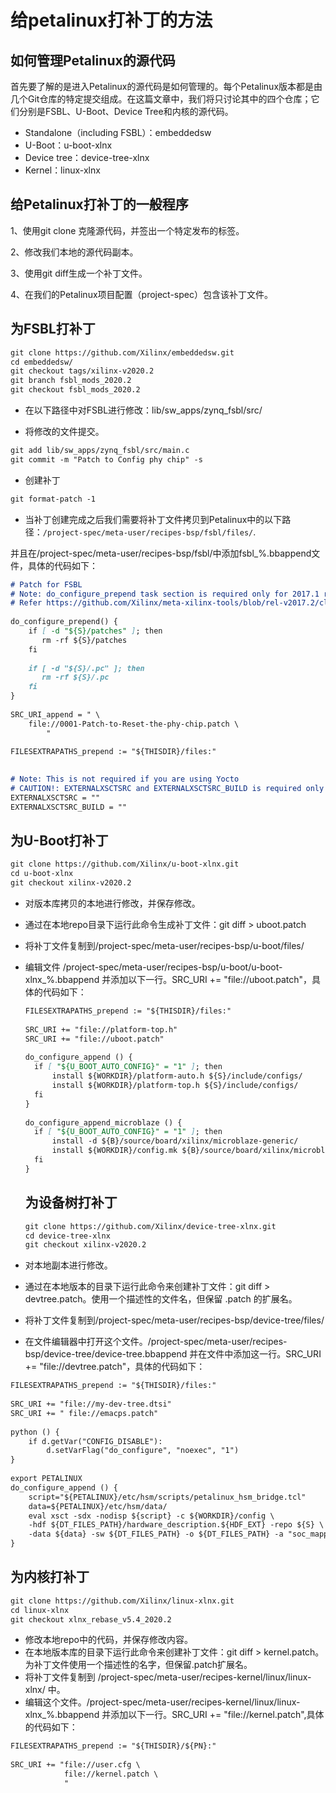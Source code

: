 # 给petalinux打补丁的方法

## 如何管理Petalinux的源代码

首先要了解的是进入Petalinux的源代码是如何管理的。每个Petalinux版本都是由几个Git仓库的特定提交组成。在这篇文章中，我们将只讨论其中的四个仓库；它们分别是FSBL、U-Boot、Device Tree和内核的源代码。

- Standalone（including FSBL）：embeddedsw
- U-Boot：u-boot-xlnx
- Device tree：device-tree-xlnx
- Kernel：linux-xlnx

## 给Petalinux打补丁的一般程序

1、使用git clone 克隆源代码，并签出一个特定发布的标签。

2、修改我们本地的源代码副本。

3、使用git diff生成一个补丁文件。

4、在我们的Petalinux项目配置（project-spec）包含该补丁文件。

## 为FSBL打补丁

```markdown
git clone https://github.com/Xilinx/embeddedsw.git
cd embeddedsw/
git checkout tags/xilinx-v2020.2
git branch fsbl_mods_2020.2
git checkout fsbl_mods_2020.2
```

- 在以下路径中对FSBL进行修改：lib/sw_apps/zynq_fsbl/src/

- 将修改的文件提交。

```markdown
git add lib/sw_apps/zynq_fsbl/src/main.c
git commit -m "Patch to Config phy chip" -s
```

- 创建补丁

```markdown
git format-patch -1
```

- 当补丁创建完成之后我们需要将补丁文件拷贝到Petalinux中的以下路径：`/project-spec/meta-user/recipes-bsp/fsbl/files/`.

并且在/project-spec/meta-user/recipes-bsp/fsbl/中添加fsbl_%.bbappend文件，具体的代码如下：

```markdown
# Patch for FSBL
# Note: do_configure_prepend task section is required only for 2017.1 release
# Refer https://github.com/Xilinx/meta-xilinx-tools/blob/rel-v2017.2/classes/xsctbase.bbclass#L29-L35
  
do_configure_prepend() {
    if [ -d "${S}/patches" ]; then
       rm -rf ${S}/patches
    fi
  
    if [ -d "${S}/.pc" ]; then
       rm -rf ${S}/.pc
    fi
}
  
SRC_URI_append = " \
	file://0001-Patch-to-Reset-the-phy-chip.patch \
        "
  
FILESEXTRAPATHS_prepend := "${THISDIR}/files:"
  

# Note: This is not required if you are using Yocto
# CAUTION!: EXTERNALXSCTSRC and EXTERNALXSCTSRC_BUILD is required only for 2018.2 and below petalinux releases
EXTERNALXSCTSRC = ""
EXTERNALXSCTSRC_BUILD = ""
```

## 为U-Boot打补丁

```markdown
git clone https://github.com/Xilinx/u-boot-xlnx.git
cd u-boot-xlnx
git checkout xilinx-v2020.2
```

- 对版本库拷贝的本地进行修改，并保存修改。

- 通过在本地repo目录下运行此命令生成补丁文件：git diff > uboot.patch

- 将补丁文件复制到/project-spec/meta-user/recipes-bsp/u-boot/files/

- 编辑文件 /project-spec/meta-user/recipes-bsp/u-boot/u-boot-xlnx_%.bbappend 并添加以下一行。SRC_URI += "file://uboot.patch"，具体的代码如下：

  ```markdown
  FILESEXTRAPATHS_prepend := "${THISDIR}/files:"
   
  SRC_URI += "file://platform-top.h"
  SRC_URI += "file://uboot.patch"
   
  do_configure_append () {
  	if [ "${U_BOOT_AUTO_CONFIG}" = "1" ]; then
  		install ${WORKDIR}/platform-auto.h ${S}/include/configs/
  		install ${WORKDIR}/platform-top.h ${S}/include/configs/
  	fi
  }
   
  do_configure_append_microblaze () {
  	if [ "${U_BOOT_AUTO_CONFIG}" = "1" ]; then
  		install -d ${B}/source/board/xilinx/microblaze-generic/
  		install ${WORKDIR}/config.mk ${B}/source/board/xilinx/microblaze-generic/
  	fi
  }
  ```

  ## 为设备树打补丁

  ```markdown
  git clone https://github.com/Xilinx/device-tree-xlnx.git
  cd device-tree-xlnx
  git checkout xilinx-v2020.2
  ```
  
- 对本地副本进行修改。

- 通过在本地版本的目录下运行此命令来创建补丁文件：git diff > devtree.patch。使用一个描述性的文件名，但保留 .patch 的扩展名。

- 将补丁文件复制到/project-spec/meta-user/recipes-bsp/device-tree/files/

- 在文件编辑器中打开这个文件。/project-spec/meta-user/recipes-bsp/device-tree/device-tree.bbappend 并在文件中添加这一行。SRC_URI += "file://devtree.patch"，具体的代码如下：

```markdown
FILESEXTRAPATHS_prepend := "${THISDIR}/files:"
 
SRC_URI += "file://my-dev-tree.dtsi"
SRC_URI += " file://emacps.patch"
 
python () {
    if d.getVar("CONFIG_DISABLE"):
        d.setVarFlag("do_configure", "noexec", "1")
}
 
export PETALINUX
do_configure_append () {
	script="${PETALINUX}/etc/hsm/scripts/petalinux_hsm_bridge.tcl"
	data=${PETALINUX}/etc/hsm/data/
	eval xsct -sdx -nodisp ${script} -c ${WORKDIR}/config \
	-hdf ${DT_FILES_PATH}/hardware_description.${HDF_EXT} -repo ${S} \
	-data ${data} -sw ${DT_FILES_PATH} -o ${DT_FILES_PATH} -a "soc_mapping"
}
```

## 为内核打补丁

```markdown
git clone https://github.com/Xilinx/linux-xlnx.git
cd linux-xlnx
git checkout xlnx_rebase_v5.4_2020.2
```

- 修改本地repo中的代码，并保存修改内容。
- 在本地版本库的目录下运行此命令来创建补丁文件：git diff > kernel.patch。为补丁文件使用一个描述性的名字，但保留.patch扩展名。
- 将补丁文件复制到 /project-spec/meta-user/recipes-kernel/linux/linux-xlnx/ 中。
- 编辑这个文件。/project-spec/meta-user/recipes-kernel/linux/linux-xlnx_%.bbappend 并添加以下一行。SRC_URI += "file://kernel.patch",具体的代码如下：

```markdown
FILESEXTRAPATHS_prepend := "${THISDIR}/${PN}:"
 
SRC_URI += "file://user.cfg \
            file://kernel.patch \
            "
```


